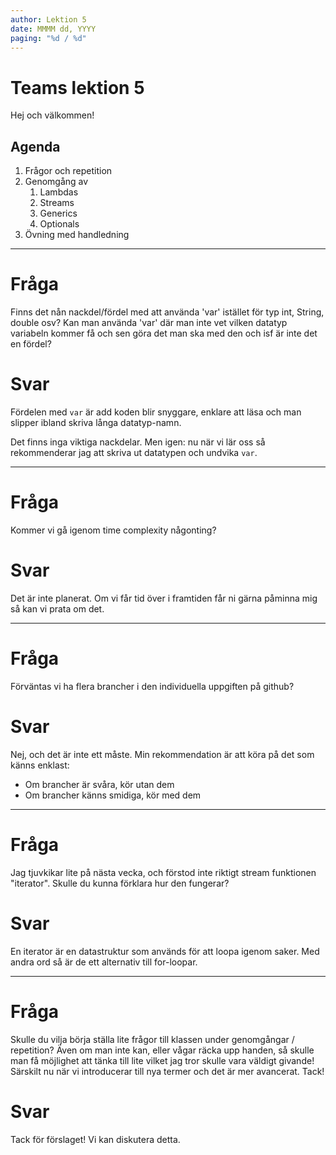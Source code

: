 ```yaml
---
author: Lektion 5
date: MMMM dd, YYYY
paging: "%d / %d"
---
```


# Teams lektion 5

Hej och välkommen!

## Agenda

1. Frågor och repetition
2. Genomgång av
   1. Lambdas
   2. Streams
   3. Generics
   4. Optionals 
4. Övning med handledning

---

# Fråga

Finns det nån nackdel/fördel med att använda 'var' istället för typ int, String, double osv? Kan man använda 'var' där man inte vet vilken datatyp variabeln kommer få och sen göra det man ska med den och isf är inte det en fördel?

# Svar

Fördelen med `var` är add koden blir snyggare, enklare att läsa och man slipper ibland skriva långa datatyp-namn.

Det finns inga viktiga nackdelar. Men igen: nu när vi lär oss så rekommenderar jag att skriva ut datatypen och undvika `var`.

---

# Fråga

Kommer vi gå igenom time complexity någonting?

# Svar

Det är inte planerat. Om vi får tid över i framtiden får ni gärna påminna mig så kan vi prata om det.

---

# Fråga

Förväntas vi ha flera brancher i den individuella uppgiften på github?

# Svar

Nej, och det är inte ett måste. Min rekommendation är att köra på det som känns enklast:
- Om brancher är svåra, kör utan dem
- Om brancher känns smidiga, kör med dem

---

# Fråga

Jag tjuvkikar lite på nästa vecka, och förstod inte riktigt stream funktionen "iterator". Skulle du kunna förklara hur den fungerar?

# Svar

En iterator är en datastruktur som används för att loopa igenom saker. Med andra ord så är de ett alternativ till for-loopar.

---

# Fråga

Skulle du vilja börja ställa lite frågor till klassen under genomgångar / repetition? Även om man inte kan, eller vågar räcka upp handen, så skulle man få möjlighet att tänka till lite vilket jag tror skulle vara väldigt givande! Särskilt nu när vi introducerar till nya termer och det är mer avancerat. Tack! 

# Svar

Tack för förslaget! Vi kan diskutera detta.
